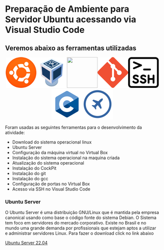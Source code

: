 # Preparação de Ambiente para Servidor Ubuntu acessando via Visual Studio Code

## Veremos abaixo as ferramentas utilizadas

<p align="center">
<img src=logoubuntu.png width=100 height=100><img src=VirtualBox.png width=100 height=100><img src=vscode.png width=100 height=100><img src=Git.png width=100 height=100><img src=ssh.png width=100 height=100><img src=linguagem-C.png width=100 height=100><img src=cockpit.png width=100 height=100>
</p>

Foram usadas as seguintes ferramentas para o desenvolvimento da atividade:
    
- Download do sistema operacional linux
- Ubuntu Server
- Configuração da máquina virtual no Virtual Box 
- Instalação do sistema operacional na maquina criada 
- Atualização do sistema operacional
- Instalação do CockPit
- Instalação do git
- Instalação do gcc
- Configuração de portas no Virtual Box
- Acesso via SSH no Visual Studio Code

### Ubuntu Server
O Ubuntu Server é uma distribuição GNU/Linux que é mantida pela empresa canonical usando como base o código  fonte do sistema Debian. O Sistema tem foco em  servidores do mercado  corporativo. Existe no Brasil e no mundo uma grande demanda por profissionais que  estejam aptos a utilizar e administrar servidores Linux.
Para fazer o download click no link abaixo  
        
<a href="https://ubuntu.com/download/server"> Ubuntu Server 22.04</a>